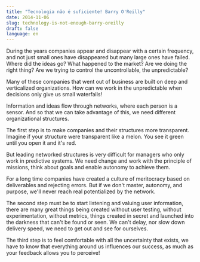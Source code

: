 ```yaml
---
title: "Tecnologia não é suficiente! Barry O'Reilly"
date: 2014-11-06
slug: technology-is-not-enough-barry-oreilly
draft: false
language: en
---
```


During the years companies appear and disappear with a certain frequency, and not just small ones have disappeared but many large ones have failed. Where did the ideas go? What happened to the market? Are we doing the right thing? Are we trying to control the uncontrollable, the unpredictable?

Many of these companies that went out of business are built on deep and verticalized organizations. How can we work in the unpredictable when decisions only give us small waterfalls!

Information and ideas flow through networks, where each person is a sensor. And so that we can take advantage of this, we need different organizational structures.

The first step is to make companies and their structures more transparent. Imagine if your structure were transparent like a melon. You see it green until you open it and it's red.

But leading networked structures is very difficult for managers who only work in predictive systems. We need change and work with the principle of missions, think about goals and enable autonomy to achieve them.

For a long time companies have created a culture of meritocracy based on deliverables and rejecting errors. But if we don't master, autonomy, and purpose, we'll never reach real potentialized by the network.

The second step must be to start listening and valuing user information, there are many great things being created without user testing, without experimentation, without metrics, things created in secret and launched into the darkness that can't be found or seen. We can't delay, nor slow down delivery speed, we need to get out and see for ourselves.

The third step is to feel comfortable with all the uncertainty that exists, we have to know that everything around us influences our success, as much as your feedback allows you to perceive!